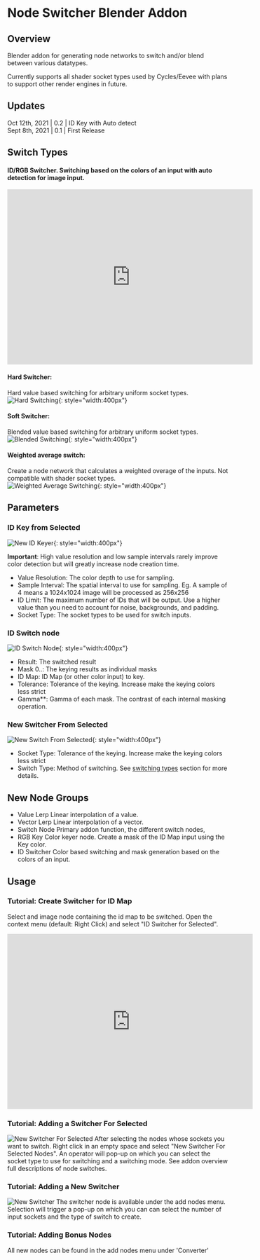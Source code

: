 # Node Switcher Blender Addon
## Overview
Blender addon for generating node networks to switch and/or blend between various
datatypes.

Currently supports all shader socket types used by Cycles/Eevee with plans to support other render engines in future.

## Updates
Oct 12th, 2021 | 0.2 | ID Key with Auto detect  
Sept 8th, 2021 | 0.1 | First Release  

## Switch Types
#### ID/RGB Switcher. Switching based on the colors of an input with auto detection for image input.  
<iframe width="560" height="400" src="https://www.youtube.com/embed/ZFIZPFnB7xc" title="YouTube video player" frameborder="0" allow="accelerometer; autoplay; clipboard-write; encrypted-media; gyroscope; picture-in-picture" allowfullscreen></iframe>  

<!-- <iframe width="560" height="315" src="https://www.youtube.com/embed/ZFIZPFnB7xc" title="YouTube video player" frameborder="0" allow="accelerometer; autoplay; clipboard-write; encrypted-media; gyroscope; picture-in-picture" allowfullscreen></iframe>   -->

#### Hard Switcher:
Hard value based switching for arbitrary uniform socket types.  
![Hard Switching](gifs/hard_switching.gif){: style="width:400px"}  

#### Soft Switcher:
Blended value based switching for arbitrary uniform socket types.  
![Blended Switching](gifs/blended_frames.gif){: style="width:400px"}  

#### Weighted average switch:
Create a node network that calculates a weighted overage of the inputs. Not compatible with shader socket types.  
![Weighted Average Switching](gifs/weighted_average_blending.gif){: style="width:400px"}  

## Parameters
### ID Key from Selected  
![New ID Keyer](images/new_id_switch.png){: style="width:400px"}  

**Important**: High value resolution and low sample intervals rarely improve color detection but will greatly increase node creation time.  

* Value Resolution: The color depth to use for sampling.
* Sample Interval: The spatial interval to use for sampling. Eg. A sample of 4 means a 1024x1024 image will be processed as 256x256
* ID Limit: The maximum number of IDs that will be output. Use a higher value than you need to account for noise, backgrounds, and padding.
* Socket Type: The socket types to be used for switch inputs.
### ID Switch node  

![ID Switch Node](images/id_switch_node.png){: style="width:400px"}  
* Result: The switched result
* Mask 0..: The keying results as individual masks
* ID Map: ID Map (or other color input) to key.
* Tolerance: Tolerance of the keying. Increase make the keying colors less strict
* Gamma**: Gamma of each mask. The contrast of each internal masking operation.
### New Switcher From Selected  

![New Switch From Selected](images/new_switch.png){: style="width:400px"}  
* Socket Type: Tolerance of the keying. Increase make the keying colors less strict
* Switch Type: Method of switching. See [switching types](#switch-types) section for more details.

## New Node Groups
* Value Lerp
Linear interpolation of a value.
* Vector Lerp
Linear interpolation of a vector.
* Switch Node
Primary addon function, the different switch nodes,
* RGB Key
Color keyer node. Create a mask of the ID Map input using the Key color.
* ID Switcher
Color based switching and mask generation based on the colors of an input.

## Usage
### Tutorial: Create Switcher for ID Map
Select and image node containing the id map to be switched. Open the context menu (default: Right Click) and select "ID Switcher for Selected".

<iframe width="560" height="400" src="https://www.youtube.com/embed/ZFIZPFnB7xc" title="YouTube video player" frameborder="0" allow="accelerometer; autoplay; clipboard-write; encrypted-media; gyroscope; picture-in-picture" allowfullscreen></iframe>  


### Tutorial: Adding a Switcher For Selected
![New Switcher For Selected](gifs/switcher_from_selected.gif)
After selecting the nodes whose sockets you want to switch. Right click in an empty space and select "New Switcher For Selected Nodes". An operator will pop-up on which you can select the socket type to use for switching and a switching mode. See addon overview full descriptions of node switches.

### Tutorial: Adding a New Switcher
![New Switcher](gifs/new_switcher.gif)
The switcher node is available under the add nodes menu. Selection will trigger a pop-up on which you can can select the number of input sockets and the type of switch to create.

### Tutorial: Adding Bonus Nodes
All new nodes can be found in the add nodes menu under 'Converter'
